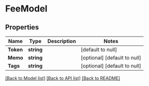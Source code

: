 # FeeModel

## Properties
Name | Type | Description | Notes
------------ | ------------- | ------------- | -------------
**Token** | **string** |  | [default to null]
**Memo** | **string** |  | [optional] [default to null]
**Tags** | **string** |  | [optional] [default to null]

[[Back to Model list]](../README.md#documentation-for-models) [[Back to API list]](../README.md#documentation-for-api-endpoints) [[Back to README]](../README.md)


